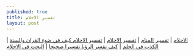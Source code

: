 ```yaml
---
published: true
title: تفسير الاحلام
layout: post
---
```

<a href="https://www.thedreams.co/seeing">الاحلام</a> | <a href="https://www.thedreams.co">تفسير المنام</a> | <a href="https://www.thedreams.co">تفسير الاحلام</a> | <a href="https://www.thedreams.co/content/736">تفسير الاحلام كيف في ضوء القران والسنة</a> | <a href="https://www.thedreams.co/content/737">الكذب في الحلم</a> | <a href="https://www.thedreams.co/content/740">كيف تفسر الرؤيا تفسيرا صحيحا</a> | <a href="https://www.thedreams.co/gosreach.html"> البحث في الاحلام</a>